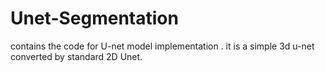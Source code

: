 # Unet-Segmentation

contains the code for U-net model implementation .
it is a simple 3d u-net converted by standard 2D Unet.
